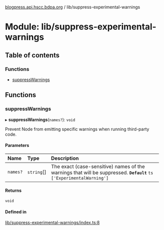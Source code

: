 [blogpress.api.hscc.bdpa.org](../README.md) / lib/suppress-experimental-warnings

# Module: lib/suppress-experimental-warnings

## Table of contents

### Functions

- [suppressWarnings](lib_suppress_experimental_warnings.md#suppresswarnings)

## Functions

### suppressWarnings

▸ **suppressWarnings**(`names?`): `void`

Prevent Node from emitting specific warnings when running third-party code.

#### Parameters

| Name | Type | Description |
| :------ | :------ | :------ |
| `names?` | `string`[] | The exact (case-sensitive) names of the warnings that will be suppressed. **`Default`** ```ts ['ExperimentalWarning'] ``` |

#### Returns

`void`

#### Defined in

[lib/suppress-experimental-warnings/index.ts:8](https://github.com/nhscc/blogpress.api.hscc.bdpa.org/blob/764312e/lib/suppress-experimental-warnings/index.ts#L8)
